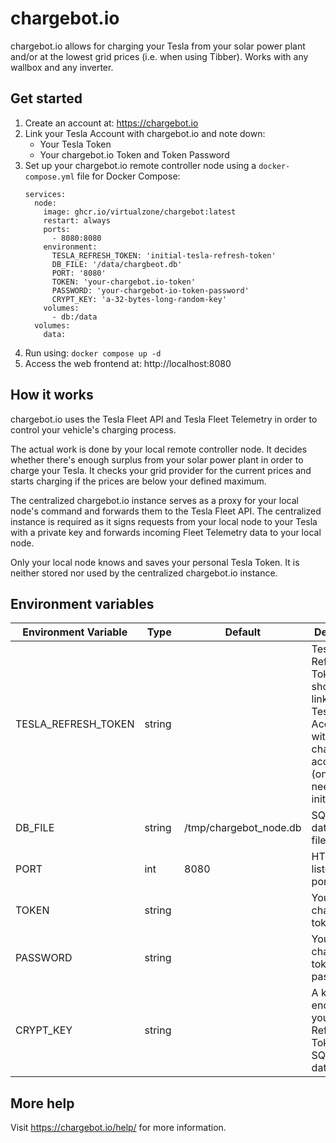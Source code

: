 # chargebot.io
chargebot.io allows for charging your Tesla from your solar power plant and/or at the lowest grid prices (i.e. when using Tibber). Works with any wallbox and any inverter.

## Get started
1. Create an account at: https://chargebot.io
1. Link your Tesla Account with chargebot.io and note down:
   * Your Tesla Token
   * Your chargebot.io Token and Token Password
1. Set up your chargebot.io remote controller node using a ```docker-compose.yml``` file for Docker Compose:
   ```
   services:
     node:
       image: ghcr.io/virtualzone/chargebot:latest
       restart: always
       ports:
         - 8080:8080
       environment:
         TESLA_REFRESH_TOKEN: 'initial-tesla-refresh-token'
         DB_FILE: '/data/chargbeot.db'
         PORT: '8080'
         TOKEN: 'your-chargebot.io-token'
         PASSWORD: 'your-chargebot-io-token-password'
         CRYPT_KEY: 'a-32-bytes-long-random-key'
       volumes:
         - db:/data
     volumes: 
       data:
   ```
1. Run using: ```docker compose up -d```
1. Access the web frontend at: http://localhost:8080

## How it works
chargebot.io uses the Tesla Fleet API and Tesla Fleet Telemetry in order to control your vehicle's charging process.

The actual work is done by your local remote controller node. It decides whether there's enough surplus from your solar power plant in order to charge your Tesla. It checks your grid provider for the current prices and starts charging if the prices are below your defined maximum.

The centralized chargebot.io instance serves as a proxy for your local node's command and forwards them to the Tesla Fleet API. The centralized instance is required as it signs requests from your local node to your Tesla with a private key and forwards incoming Fleet Telemetry data to your local node.

Only your local node knows and saves your personal Tesla Token. It is neither stored nor used by the centralized chargebot.io instance.

## Environment variables
| Environment Variable | Type | Default | Description |
| --- | --- | --- | --- |
| TESLA_REFRESH_TOKEN | string |  | Tesla Refresh Token shown after linking your Tesla Account with your chargebot.io account (only needed for initial setup) |
| DB_FILE | string | /tmp/chargebot_node.db | SQLite database file |
| PORT | int | 8080 | HTTP listening port |
| TOKEN | string |  | Your chargebot.io token |
| PASSWORD | string |  | Your chargebot.io token's password |
| CRYPT_KEY | string |  | A key for encrypting your Tesla Refresh Token in the SQLite database |

## More help
Visit https://chargebot.io/help/ for more information.